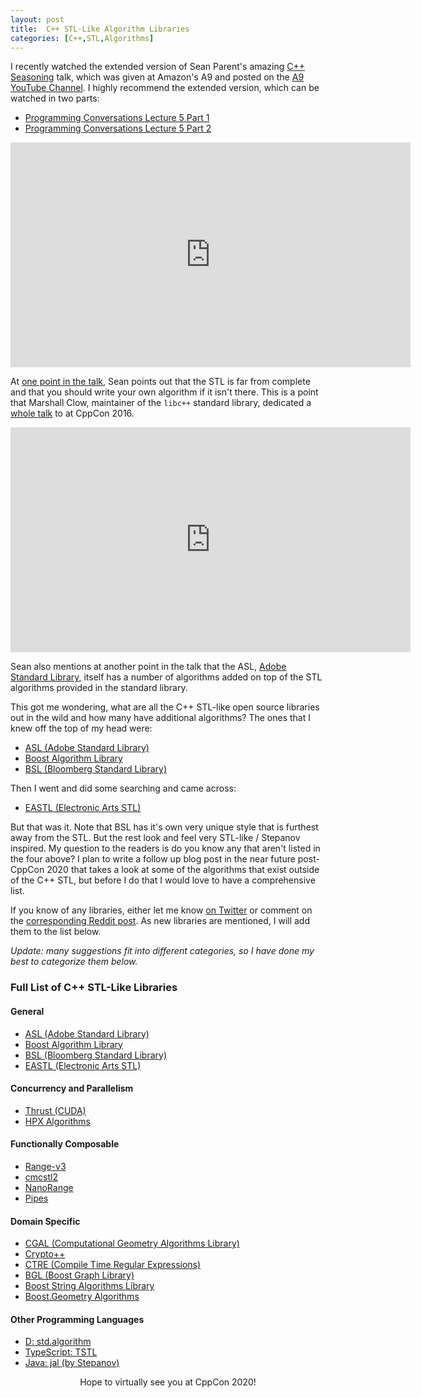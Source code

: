 ```yaml
---
layout: post
title:  C++ STL-Like Algorithm Libraries
categories: [C++,STL,Algorithms]
---
```


I recently watched the extended version of Sean Parent's amazing [C++ Seasoning](https://www.youtube.com/watch?v=qH6sSOr-yk8) talk, which was given at Amazon's A9 and posted on the [A9 YouTube Channel](https://www.youtube.com/user/A9Videos/videos). I highly recommend the extended version, which can be watched in two parts:

* [Programming Conversations Lecture 5 Part 1](https://www.youtube.com/watch?v=IzNtM038JuI)
* [Programming Conversations Lecture 5 Part 2](https://www.youtube.com/watch?v=vxv74Mjt9_0)

<p align="center"><iframe width="640" height="360" src="https://www.youtube.com/embed/IzNtM038JuI" frameborder="0" allow="accelerometer; autoplay; encrypted-media; gyroscope; picture-in-picture" allowfullscreen></iframe></p>

At [one point in the talk](https://youtu.be/IzNtM038JuI?t=612), Sean points out that the STL is far from complete and that you should write your own algorithm if it isn't there. This is a point that Marshall Clow, maintainer of the `libc++` standard library, dedicated a [whole talk](https://www.youtube.com/watch?v=h4Jl1fk3MkQ) to at CppCon 2016. 

<p align="center"><iframe width="640" height="360" src="https://www.youtube.com/embed/h4Jl1fk3MkQ" frameborder="0" allow="accelerometer; autoplay; encrypted-media; gyroscope; picture-in-picture" allowfullscreen></iframe></p>

Sean also mentions at another point in the talk that the ASL, [Adobe Standard Library](https://stlab.adobe.com/group__algorithm.html), itself has a number of algorithms added on top of the STL algorithms provided in the standard library. 

This got me wondering, what are all the C++ STL-like open source libraries out in the wild and how many have additional algorithms? The ones that I knew off the top of my head were:

* [ASL (Adobe Standard Library)](https://stlab.adobe.com/)
* [Boost Algorithm Library](https://www.boost.org/doc/libs/1_74_0/libs/algorithm/doc/html/index.html)
* [BSL (Bloomberg Standard Library)](https://github.com/bloomberg/bde/tree/master/groups/bsl/bslalg)

Then I went and did some searching and came across:

* [EASTL (Electronic Arts STL)](https://github.com/electronicarts/EASTL/blob/master/include/EASTL/algorithm.h)

But that was it. Note that BSL has it's own very unique style that is furthest away from the STL. But the rest look and feel very STL-like / Stepanov inspired. My question to the readers is do you know any that aren't listed in the four above? I plan to write a follow up blog post in the near future post-CppCon 2020 that takes a look at some of the algorithms that exist outside of the C++ STL, but before I do that I would love to have a comprehensive list. 

If you know of any libraries, either let me know [on Twitter](https://twitter.com/code_report/status/1303679705527263235) or comment on the [corresponding Reddit post](https://old.reddit.com/r/cpp/comments/ipb75h/c_stllike_algorithm_libraries). As new libraries are mentioned, I will add them to the list below.

*Update: many suggestions fit into different categories, so I have done my best to categorize them below.*

### Full List of C++ STL-Like Libraries

#### General
* [ASL (Adobe Standard Library)](https://stlab.adobe.com/)
* [Boost Algorithm Library](https://www.boost.org/doc/libs/1_74_0/libs/algorithm/doc/html/index.html)
* [BSL (Bloomberg Standard Library)](https://github.com/bloomberg/bde/tree/master/groups/bsl/bslalg)
* [EASTL (Electronic Arts STL)](https://github.com/electronicarts/EASTL/blob/master/include/EASTL/algorithm.h)

#### Concurrency and Parallelism
* [Thrust (CUDA)](https://docs.nvidia.com/cuda/thrust/index.html#algorithms)
* [HPX Algorithms](https://hpx-docs.stellar-group.org/latest/html/libs/algorithms/api.html#libs-algorithms-api)

#### Functionally Composable 
* [Range-v3](https://ericniebler.github.io/range-v3/)
* [cmcstl2](https://github.com/CaseyCarter/cmcstl2)
* [NanoRange](https://github.com/tcbrindle/NanoRange)
* [Pipes](https://github.com/joboccara/pipes)

#### Domain Specific
* [CGAL (Computational Geometry Algorithms Library)](https://www.cgal.org/)
* [Crypto++](https://www.cryptopp.com/)
* [CTRE (Compile Time Regular Expressions)](https://compile-time-regular-expressions.readthedocs.io/en/latest/)
* [BGL (Boost Graph Library)](https://www.boost.org/doc/libs/1_74_0/libs/graph/doc/)
* [Boost String Algorithms Library](https://www.boost.org/doc/libs/1_74_0/doc/html/string_algo.html)
* [Boost.Geometry Algorithms](https://www.boost.org/doc/libs/1_74_0/libs/geometry/doc/html/geometry/reference/algorithms.html)

#### Other Programming Languages
* [D: std.algorithm](https://dlang.org/phobos/std_algorithm.html)
* [TypeScript: TSTL](https://github.com/samchon/tstl)
* [Java: jal (by Stepanov)](http://stepanovpapers.com/jal-20031117/docs/index.html)


<center>Hope to virtually see you at CppCon 2020!</center>
